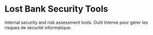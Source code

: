# Lost Bank Security Tools

Internal security and risk assessment tools.
Outil Interne pour gérer les risques de sécurité informatique.
